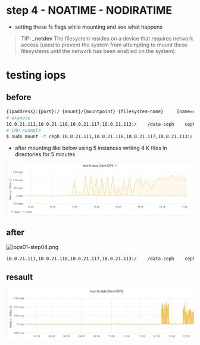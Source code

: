 # step 4 - NOATIME - NODIRATIME
- setting these fs flags while mounting and see what happens

> TIP: **_netdev** The filesystem resides on a device that requires network access (used to prevent the system from attempting to mount these filesystems until the network has been enabled on the system).

# testing iops

## before
```bash
{ipaddress}:{port}:/ {mount}/{mountpoint} {filesystem-name}     [name=username,secret=secretkey|secretfile=/path/to/secretfile],[{mount.options}]
# example
10.0.21.111,10.0.21.118,10.0.21.117,10.0.21.113:/    /data-ceph    ceph    name=admin,secret=AQDn/FNi92d0MhAA+XwGMFPEAiG3WD7371kDag==,noatime,_netdev    0       2
# CMD example
$ sudo mount -t ceph 10.0.21.111,10.0.21.118,10.0.21.117,10.0.21.113:/ /data-ceph/ -o name=admin,secret=AQDn/FNi92d0MhAA+XwGMFPEAiG3WD7371kDag==
```
- after mounting like below using 5 instances writing 4 K files in directories for 5 minutes

![iops-step04.png](../images/iops-step04.png)

## after
![iops01-step04.png](../images/iops01-step04.png)
```bash
10.0.21.111,10.0.21.118,10.0.21.117,10.0.21.113:/    /data-ceph    ceph    name=admin,secret=AQDn/FNi92d0MhAA+XwGMFPEAiG3WD7371kDag==,noatime,nodiratime,_netdev    0       2
```

## resault
![resault-step04.png](../images/resault-step04.png)